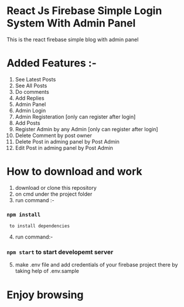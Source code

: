 # React Js Firebase Simple Login System With Admin Panel

This is the react firebase simple blog with admin panel

# Added Features :-

1. See Latest Posts
2. See All Posts
3. Do comments
4. Add Replies
5. Admin Panel
6. Admin Login
7. Admin Registeration [only can register after login]
8. Add Posts
9. Register Admin by any Admin [only can register after login]
10. Delete Comment by post owner
11. Delete Post in adming panel by Post Admin
12. Edit Post in adming panel by Post Admin

# How to download and work

1. download or clone this repository
2. on cmd under the project folder
3. run command :-

### `npm install`

     to install dependencies

4. run command:-

### `npm start` to start developemt server

5. make .env file and add credentials of your firebase project there by taking help of .env.sample

# Enjoy browsing

